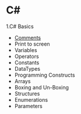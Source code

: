 # **C#**
1.C# Basics
 - [Comments](https://github.com/shashikirankantheti/C-sharp/blob/master/Comments)
 - Print to screen
 - Variables
 - Operators
 - Constants
 - DataTypes
 - Programming Constructs
 - Arrays
 - Boxing and Un-Boxing
 - Structures
 - Enumerations
 - Parameters
 
